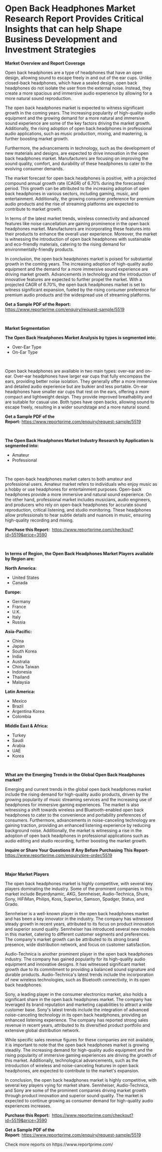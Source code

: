 <p><h1>Open Back Headphones Market Research Report Provides Critical Insights that can help Shape Business Development and Investment Strategies</h1></p><p><strong>Market Overview and Report Coverage</strong></p>
<p><p>Open back headphones are a type of headphones that have an open design, allowing sound to escape freely in and out of the ear cups. Unlike closed-back headphones, which have a sealed design, open back headphones do not isolate the user from the external noise. Instead, they create a more spacious and immersive audio experience by allowing for a more natural sound reproduction.</p><p>The open back headphones market is expected to witness significant growth in the coming years. The increasing popularity of high-quality audio equipment and the growing demand for a more natural and immersive sound experience are some of the key factors driving the market growth. Additionally, the rising adoption of open back headphones in professional audio applications, such as music production, mixing, and mastering, is further boosting market growth.</p><p>Furthermore, the advancements in technology, such as the development of new materials and designs, are expected to drive innovation in the open back headphones market. Manufacturers are focusing on improving the sound quality, comfort, and durability of these headphones to cater to the evolving consumer demands.</p><p>The market forecast for open back headphones is positive, with a projected compound annual growth rate (CAGR) of 6.70% during the forecasted period. This growth can be attributed to the increasing adoption of open back headphones in various sectors, including gaming, music, and entertainment. Additionally, the growing consumer preference for premium audio products and the rise of streaming platforms are expected to contribute to market growth.</p><p>In terms of the latest market trends, wireless connectivity and advanced features like noise cancellation are gaining prominence in the open back headphones market. Manufacturers are incorporating these features into their products to enhance the overall user experience. Moreover, the market is witnessing the introduction of open back headphones with sustainable and eco-friendly materials, catering to the rising demand for environmentally-friendly products.</p><p>In conclusion, the open back headphones market is poised for substantial growth in the coming years. The increasing adoption of high-quality audio equipment and the demand for a more immersive sound experience are driving market growth. Advancements in technology and the introduction of innovative features are expected to further propel the market. With a projected CAGR of 6.70%, the open back headphones market is set to witness significant expansion, fueled by the rising consumer preference for premium audio products and the widespread use of streaming platforms.</p></p>
<p><strong>Get a Sample PDF of the Report:</strong> <a href="https://www.reportprime.com/enquiry/request-sample/5519">https://www.reportprime.com/enquiry/request-sample/5519</a></p>
<p>&nbsp;</p>
<p><strong>Market Segmentation</strong></p>
<p><strong>The Open Back Headphones Market Analysis by types is segmented into:</strong></p>
<p><ul><li>Over-Ear Type</li><li>On-Ear Type</li></ul></p>
<p>&nbsp;</p>
<p><p>Open back headphones are available in two main types: over-ear and on-ear. Over-ear headphones have larger ear cups that fully encompass the ears, providing better noise isolation. They generally offer a more immersive and detailed audio experience but are bulkier and less portable. On-ear headphones have smaller ear cups that rest on the ears, offering a more compact and lightweight design. They provide improved breathability and are suitable for casual use. Both types have open backs, allowing sound to escape freely, resulting in a wider soundstage and a more natural sound.</p></p>
<p><strong>Get a Sample PDF of the Report:</strong>&nbsp;<a href="https://www.reportprime.com/enquiry/request-sample/5519">https://www.reportprime.com/enquiry/request-sample/5519</a></p>
<p>&nbsp;</p>
<p><strong>The Open Back Headphones Market Industry Research by Application is segmented into:</strong></p>
<p><ul><li>Amateur</li><li>Professional</li></ul></p>
<p>&nbsp;</p>
<p><p>The open-back headphones market caters to both amateur and professional users. Amateur market refers to individuals who enjoy music as a hobby or use headphones for entertainment purposes. Open-back headphones provide a more immersive and natural sound experience. On the other hand, professional market includes musicians, audio engineers, and producers who rely on open-back headphones for accurate sound reproduction, critical listening, and studio monitoring. These headphones allow professionals to hear subtle details and nuances in music, ensuring high-quality recording and mixing.</p></p>
<p><strong>Purchase this Report:</strong>&nbsp; <a href="https://www.reportprime.com/checkout?id=5519&price=3590">https://www.reportprime.com/checkout?id=5519&price=3590</a></p>
<p>&nbsp;</p>
<p><strong>In terms of Region, the Open Back Headphones Market Players available by Region are:</strong></p>
<p>
    <p> <strong> North America: </strong>
        <ul>
            <li>United States</li>
            <li>Canada</li>
        </ul>
        </p> 
    <p> <strong> Europe: </strong>
        <ul>
            <li>Germany</li>
            <li>France</li>
            <li>U.K.</li>
            <li>Italy</li>
            <li>Russia</li>
        </ul>
        </p> 
    <p> <strong> Asia-Pacific: </strong>
        <ul>
            <li>China</li>
            <li>Japan</li>
            <li>South Korea</li>
            <li>India</li>
            <li>Australia</li>
            <li>China Taiwan</li>
            <li>Indonesia</li>
            <li>Thailand</li>
            <li>Malaysia</li>
        </ul>
        </p> 
    <p> <strong> Latin America: </strong>
        <ul>
            <li>Mexico</li>
            <li>Brazil</li>
            <li>Argentina Korea</li>
            <li>Colombia</li>
        </ul>
        </p> 
    <p> <strong> Middle East & Africa: </strong>
        <ul>
            <li>Turkey</li>
            <li>Saudi</li>
            <li>Arabia</li>
            <li>UAE</li>
            <li>Korea</li>
        </ul>
    </p>
    </p>
<p>&nbsp;</p>
<p><strong>What are the Emerging Trends in the Global Open Back Headphones market?</strong></p>
<p><p>Emerging and current trends in the global open back headphones market include the rising demand for high-quality audio products, driven by the growing popularity of music streaming services and the increasing use of headphones for immersive gaming experiences. The market is also witnessing a shift towards wireless and Bluetooth-enabled open back headphones to cater to the convenience and portability preferences of consumers. Furthermore, advancements in noise-canceling technology are gaining traction, providing an enhanced listening experience by reducing background noise. Additionally, the market is witnessing a rise in the adoption of open back headphones in professional applications such as audio editing and studio recording, further boosting the market growth.</p></p>
<p><strong>Inquire or Share Your Questions If Any Before Purchasing This Report</strong>- <a href="https://www.reportprime.com/enquiry/pre-order/5519">https://www.reportprime.com/enquiry/pre-order/5519</a></p>
<p>&nbsp;</p>
<p><strong>Major Market Players</strong></p>
<p><p>The open back headphones market is highly competitive, with several key players dominating the industry. Some of the prominent companies in this market include Beyerdynamic, AKG, Sennheiser, Audio-Technica, Shure, Sony, HiFiMan, Philips, Koss, Superlux, Samson, Spadger, Status, and Grado. </p><p>Sennheiser is a well-known player in the open back headphones market and has been a key innovator in the industry. The company has witnessed steady growth in recent years, attributed to its focus on product innovation and superior sound quality. Sennheiser has introduced several new models in this market, catering to different customer segments and preferences. The company's market growth can be attributed to its strong brand presence, wide distribution network, and focus on customer satisfaction.</p><p>Audio-Technica is another prominent player in the open back headphones industry. The company has gained popularity for its high-quality audio equipment and innovative designs. It has witnessed significant market growth due to its commitment to providing a balanced sound signature and durable products. Audio-Technica's latest trends include the incorporation of new wireless technologies, such as Bluetooth connectivity, in its open back headphones.</p><p>Sony, a leading player in the consumer electronics market, also holds a significant share in the open back headphones market. The company has leveraged its brand reputation and marketing capabilities to attract a wide customer base. Sony's latest trends include the integration of advanced noise-canceling technology in its open back headphones, providing an enhanced listening experience. The company has reported strong sales revenue in recent years, attributed to its diversified product portfolio and extensive global distribution network.</p><p>While specific sales revenue figures for these companies are not available, it is important to note that the open back headphones market is growing steadily. The increasing demand for high-quality audio equipment and the rising popularity of immersive gaming experiences are driving the growth of this market. Additionally, technological advancements, such as the introduction of wireless and noise-canceling features in open back headphones, are expected to contribute to the market's expansion.</p><p>In conclusion, the open back headphones market is highly competitive, with several key players vying for market share. Sennheiser, Audio-Technica, and Sony are some of the prominent companies driving market growth through product innovation and superior sound quality. The market is expected to continue growing as consumer demand for high-quality audio experiences increases.</p></p>
<p><strong>Purchase this Report:</strong>&nbsp;&nbsp;<a href="https://www.reportprime.com/checkout?id=5519&price=3590">https://www.reportprime.com/checkout?id=5519&price=3590</a></p>
<p></p>
<p><strong>Get a Sample PDF of the Report:</strong>&nbsp;<a href="https://www.reportprime.com/enquiry/request-sample/5519">https://www.reportprime.com/enquiry/request-sample/5519</a></p>
<p>Check more reports on https://www.reportprime.com/</p>